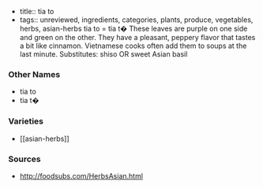 - title:: tia to
- tags:: unreviewed, ingredients, categories, plants, produce, vegetables, herbs, asian-herbs
tia to = tia t� These leaves are purple on one side and green on the other. They have a pleasant, peppery flavor that tastes a bit like cinnamon. Vietnamese cooks often add them to soups at the last minute. Substitutes: shiso OR sweet Asian basil

### Other Names

* tia to
* tia t�

### Varieties

* [[asian-herbs]]

### Sources
* http://foodsubs.com/HerbsAsian.html
